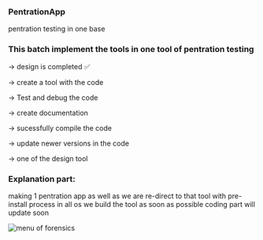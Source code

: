 ### PentrationApp
pentration testing in one base


### This batch implement the tools in one tool of pentration testing 

-> design is completed ✅

-> create a tool with the code 

-> Test and debug the code

-> create documentation

-> sucessfully compile the code

-> update newer versions in the code

-> one of the design tool

### Explanation part:

making 1 pentration app as well as we are re-direct to that tool with pre-install process in all os we build the tool as soon as possible
coding part will update soon


![menu of forensics](https://user-images.githubusercontent.com/81065703/208831898-60864167-4f58-4c18-96bd-cf01e1533ebb.png)
